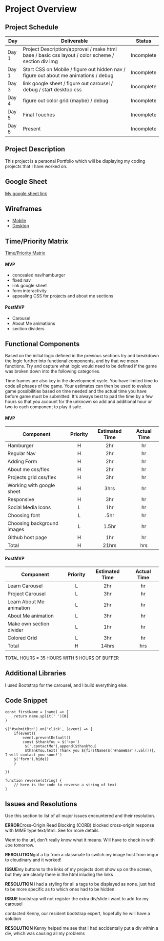 # Project Overview

## Project Schedule


|  Day | Deliverable | Status
|---|---| ---|
|Day 1| Project Description/approval / make html base /  basic css layout / color scheme / section div img| Incomplete
|Day 1| Start CSS on Mobile / figure out hidden nav / figure out about me animations / debug | Incomplete
|Day 3| link google sheet / figure out carousel / debug / start desktop css| Incomplete
|Day 4| figure out color grid (maybe) / debug | Incomplete
|Day 5| Final Touches | Incomplete
|Day 6| Present | Incomplete


## Project Description

This project is a personal Portfolio which will be displaying my coding projects that I have worked on.

## Google Sheet

[My google sheet link](https://docs.google.com/spreadsheets/d/1NMkwZDoi2gYti0rTHXRwh-TLFi3_k3FzFTCb4H-UdOA/edit#gid=0) 

## Wireframes

- [Mobile](https://imgur.com/XicwoNn)
- [Desktop](https://imgur.com/rtS2C7z)




## Time/Priority Matrix 

[Time/Priority Matrix](https://imgur.com/Aqdd6yA)

#### MVP

- concealed nav/hamburger
- fixed nav
- link google sheet
- form interactivity
- appealing CSS for projects and about me sections

#### PostMVP 

- Carousel
- About Me animations
- section dividers

## Functional Components

Based on the initial logic defined in the previous sections try and breakdown the logic further into functional components, and by that we mean functions.  Try and capture what logic would need to be defined if the game was broken down into the following categories.

Time frames are also key in the development cycle.  You have limited time to code all phases of the game.  Your estimates can then be used to evalute game possibilities based on time needed and the actual time you have before game must be submitted. It's always best to pad the time by a few hours so that you account for the unknown so add and additional hour or two to each component to play it safe.

#### MVP
| Component | Priority | Estimated Time | Actual Time |
| --- | :---: |  :---: | :---: | 
| Hamburger | H | 2hr | hr |
| Regular Nav | H | 2hr | hr |  
| Adding Form | H | 2hr|  hr | 
| About me css/flex | H | 2hr | hr|
| Projects grid css/flex | H | 3hr | hr |
| Working with google sheet | H | 3hrs|  hr | 
| Responsive | H | 3hr | hr | hr |
| Social Media Icons | L | 1hr |  hr |
| Choosing font | L | .5hr | hr |
| Choosing background images | L | 1.5hr | hr |
| Github host page | H | 1hr | hr |
| Total | H | 21hrs| hrs |

#### PostMVP
| Component | Priority | Estimated Time | Actual Time |
| --- | :---: |  :---: | :---: | 
| Learn Carousel | L | 2hr | hr |
| Project Carousel | L | 3hr | hr |
| Learn About Me animation | L | 2hr | hr |
| About Me animation | L | 3hr | hr |
| Make own section divider | L | 1hr | hr |
| Colored Grid | L | 3hr | hr |
| Total | H | 14hrs| hrs |


TOTAL HOURS = 35 HOURS       WITH 5 HOURS OF BUFFER

## Additional Libraries

 I used Bootstrap for the carousel, and I build everything else.

## Code Snippet

```
const firstName = (name) => {
    return name.split(' ')[0]
}

$('#submitBtn').on('click', (event) => {
    if(event){
        event.preventDefault()
        const $thankYou = $('<p>')
         $('.contactMe').append($thankYou)
         $thankYou.text(`Thank you ${firstName($('#nameBar').val())}, I will contact you soon!`)
    $('form').hide()
    }
    
})
```

```
function reverse(string) {
	// here is the code to reverse a string of text
}
```

## Issues and Resolutions
 Use this section to list of all major issues encountered and their resolution.

 **ERROR**Cross-Origin Read Blocking (CORB) blocked cross-origin response <URL> with MIME type text/html. See <URL> for more details.

 Went to the url, don't really know what it means. Will have to check in with Joe tomorrow.

 **RESOLUTION**got a tip from a classmate to switch my image host from imgur to cloudinary and it worked!

 **ISSUE**my buttons to the links of my projects dont show up on the screen, but they are clearly there in the html inluding the links

 **RESOLUTION** i had a styling for all a tags to be displayed as none. just had to be more specific as to which ones had to be hidden

 **ISSUE** bootstrap will not register the extra div/slide i want to add for my carousel

 contacted Kenny, our resident bootstrap expert, hopefully he will have a solution

 **RESOLUTION** Kenny helped me see that I had accidentally put a div within a div, which was causing all my problems


